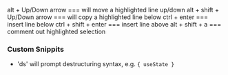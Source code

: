 

alt + Up/Down arrow === will move a highlighted line up/down
alt + shift + Up/Down arrow === will copy a highlighted line below
ctrl + enter === insert line below
ctrl + shift + enter === insert line above
alt + shift + a === comment out highlighted selection


### Custom Snippits

* 'ds' will prompt destructuring syntax, e.g. `{ useState }`
